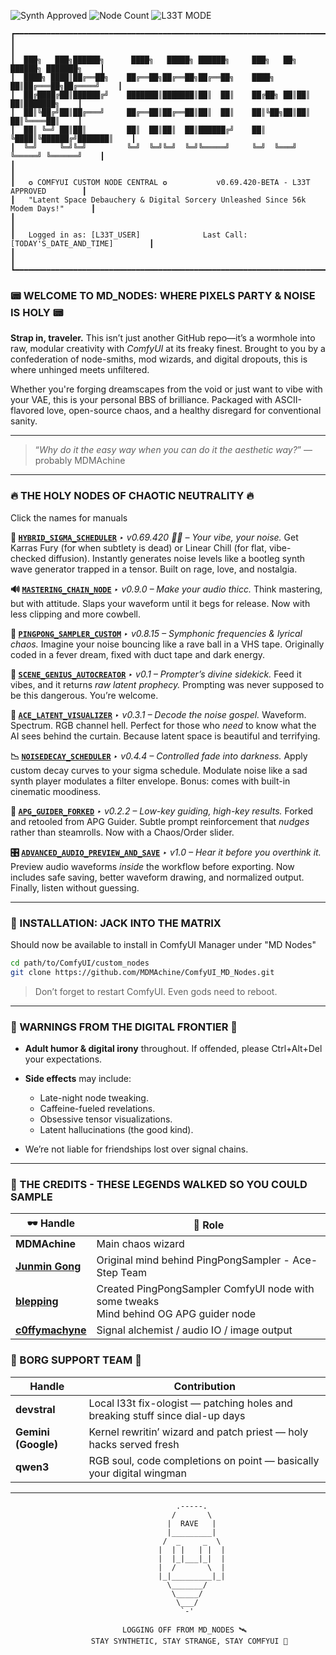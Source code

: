 ![Synth Approved](https://img.shields.io/badge/VIBES-CHAOTIC_NEUTRAL-ff00ff?style=flat-square&logo=md&logoColor=white)
![Node Count](https://img.shields.io/badge/NODES-8_MODULES_ACTIVE-cyan?style=flat-square)
![L33T MODE](https://img.shields.io/badge/L33T-MODE_ENABLED-red?style=flat-square&logo=hackaday)

```text
┏━━━━━━━━━━━━━━━━━━━━━━━━━━━━━━━━━━━━━━━━━━━━━━━━━━━━━━━━━━━━━━━━━━━━━━━━━━━━━━━━━━━━┓
┃                                                                                    ┃
┃  ███╗   ███╗██████╗      ████╗   █████╗ ██████╗     ███╗   ██╗ ██████╗ ███████╗    ┃
┃  ████╗ ████║██╔══██╗    ██╔══██╗██╔══██╗██╔══██╗    ████╗  ██║██╔═══██╗██╔════╝    ┃
┃  ██╔████╔██║██████╔╝    ███████║███████║██║  ██║    ██╔██╗ ██║██║   ██║███████╗    ┃
┃  ██║╚██╔╝██║██╔═══╝     ██╔══██║██╔══██║██║  ██║    ██║╚██╗██║██║   ██║╚════██║    ┃
┃  ██║ ╚═╝ ██║██║         ██║  ██║██║  ██║██████╔╝    ██║ ╚████║╚██████╔╝███████║    ┃
┃  ╚═╝     ╚═╝╚═╝         ╚═╝  ╚═╝╚═╝  ╚═╝╚═════╝     ╚═╝  ╚═══╝ ╚═════╝ ╚══════╝    ┃
┃                                                                                    ┃
┃   ✪ COMFYUI CUSTOM NODE CENTRAL ✪           v0.69.420-BETA - L33T APPROVED        ┃
┃   "Latent Space Debauchery & Digital Sorcery Unleashed Since 56k Modem Days!"      ┃
┃                                                                                    ┃
┃   Logged in as: [L33T_USER]              Last Call: [TODAY'S_DATE_AND_TIME]        ┃
┃                                                                                    ┃
┗━━━━━━━━━━━━━━━━━━━━━━━━━━━━━━━━━━━━━━━━━━━━━━━━━━━━━━━━━━━━━━━━━━━━━━━━━━━━━━━━━━━━┛
```

### 📟 **WELCOME TO MD\_NODES: WHERE PIXELS PARTY & NOISE IS HOLY** 📟

**Strap in, traveler.** This isn’t just another GitHub repo—it’s a wormhole into raw, modular creativity with *ComfyUI* at its freaky finest. 
Brought to you by a confederation of node-smiths, mod wizards, and digital dropouts, this is where unhinged meets unfiltered.

Whether you're forging dreamscapes from the void or just want to vibe with your VAE, this is your personal BBS of brilliance. 
Packaged with ASCII-flavored love, open-source chaos, and a healthy disregard for conventional sanity.

---

> “*Why do it the easy way when you can do it the aesthetic way?*”
> — probably MDMAchine

---

### 🔥 **THE HOLY NODES OF CHAOTIC NEUTRALITY** 🔥
Click the names for manuals

**🧠 [`HYBRID_SIGMA_SCHEDULER`](https://github.com/MDMAchine/ComfyUI_MD_Nodes/blob/main/manuals/Hybrid_Sigma_Scheduler.md)**
*‣ v0.69.420 🍆💦 – Your vibe, your noise.*
Get Karras Fury (for when subtlety is dead) or Linear Chill (for flat, vibe-checked diffusion).
Instantly generates noise levels like a bootleg synth wave generator trapped in a tensor. Built on rage, love, and nostalgia.

**🔊 [`MASTERING_CHAIN_NODE`](https://github.com/MDMAchine/ComfyUI_MD_Nodes/blob/main/manuals/mastering_chain_node.md)**
*‣ v0.9.0 – Make your audio thicc.*
Think mastering, but with attitude. Slaps your waveform until it begs for release. Now with less clipping and more cowbell.

**🔁 [`PINGPONG_SAMPLER_CUSTOM`](https://github.com/MDMAchine/ComfyUI_MD_Nodes/blob/main/manuals/PingPong_Sampler_Custom.md)**
*‣ v0.8.15 – Symphonic frequencies & lyrical chaos.*
Imagine your noise bouncing like a rave ball in a VHS tape. Originally coded in a fever dream, fixed with duct tape and dark energy.

**🔮 [`SCENE_GENIUS_AUTOCREATOR`](https://github.com/MDMAchine/ComfyUI_MD_Nodes/blob/main/manuals/SCENE_GENIUS_AUTOCREATOR.md)**
*‣ v0.1 – Prompter’s divine sidekick.*
Feed it vibes, and it returns *raw latent prophecy.* Prompting was never supposed to be this dangerous. You’re welcome.

**🎨 [`ACE_LATENT_VISUALIZER`](https://github.com/MDMAchine/ComfyUI_MD_Nodes/blob/main/manuals/ACE_LATENT_VISUALIZER.md)**
*‣ v0.3.1 – Decode the noise gospel.*
Waveform. Spectrum. RGB channel hell. Perfect for those who *need* to know what the AI sees behind the curtain.
Because latent space is beautiful and terrifying.

**📉 [`NOISEDECAY_SCHEDULER`](https://github.com/MDMAchine/ComfyUI_MD_Nodes/blob/main/manuals/NoiseDecayScheduler_Custom.md)**
*‣ v0.4.4 – Controlled fade into darkness.*
Apply custom decay curves to your sigma schedule. Modulate noise like a sad synth player modulates a filter envelope.
Bonus: comes with built-in cinematic moodiness.

**📡 [`APG_GUIDER_FORKED`](https://github.com/MDMAchine/ComfyUI_MD_Nodes/blob/main/manuals/APG_Guider_Forked.md)**
*‣ v0.2.2 – Low-key guiding, high-key results.*
Forked and retooled from APG Guider. Subtle prompt reinforcement that *nudges* rather than steamrolls.
Now with a Chaos/Order slider.

**🎛️ [`ADVANCED_AUDIO_PREVIEW_AND_SAVE`](https://github.com/MDMAchine/ComfyUI_MD_Nodes/blob/main/manuals/AdvancedAudioPreviewAndSave.md)**
*‣ v1.0 – Hear it before you overthink it.*
Preview audio waveforms *inside* the workflow before exporting. Now includes safe saving, better waveform drawing, and normalized output.
Finally, listen without guessing.

---

### 🧰 INSTALLATION: JACK INTO THE MATRIX

Should now be available to install in ComfyUI Manager under "MD Nodes"

```bash
cd path/to/ComfyUI/custom_nodes
git clone https://github.com/MDMAchine/ComfyUI_MD_Nodes.git
```
> Don’t forget to restart ComfyUI. Even gods need to reboot.


---

### 📛 WARNINGS FROM THE DIGITAL FRONTIER 📛

* **Adult humor & digital irony** throughout. If offended, please Ctrl+Alt+Del your expectations.
* **Side effects** may include:

  * Late-night node tweaking.
  * Caffeine-fueled revelations.
  * Obsessive tensor visualizations.
  * Latent hallucinations (the good kind).
* We’re not liable for friendships lost over signal chains.

---

### 💾 THE CREDITS - THESE LEGENDS WALKED SO YOU COULD SAMPLE

| 🕶️ Handle         | 🧠 Role                                                  |
|--------------------|--------------------------------------------------------- |
| **MDMAchine**      | Main chaos wizard                                        |
| **[Junmin Gong](https://github.com/ChuxiJ)**    | Original mind behind PingPongSampler - Ace-Step Team      |
| **[blepping](https://gist.github.com/blepping)**       | Created PingPongSampler ComfyUI node with some tweaks<br>Mind behind OG APG guider node                           |
| **[c0ffymachyne](https://github.com/c0ffymachyne)**   | Signal alchemist / audio IO / image output               |

### 💾 BORG SUPPORT TEAM 🤖

| **Handle**          | **Contribution**                                                               |
|--------------------- |------------------------------------------------------------------------------ |
| **devstral**         | Local l33t fix-ologist — patching holes and breaking stuff since dial-up days |
| **Gemini (Google)**  | Kernel rewritin’ wizard and patch priest — holy hacks served fresh            |
| **qwen3**            | RGB soul, code completions on point — basically your digital wingman          |

---

```text
                                     .-----.
                                    /       \
                                   |  RAVE   |
                                   |_________|
                                  /  _     _  \
                                 |  | |   | |  |
                                 |  |_|___|_|  |
                                 |  /       \  |
                                 |_|_________|_|
                                   \_______/
                                    \_____/
                                     \___/
                                      `-'

                         LOGGING OFF FROM MD_NODES 🛰️
                  STAY SYNTHETIC, STAY STRANGE, STAY COMFYUI 💽
```
